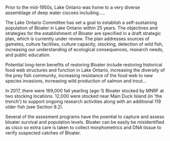 Prior to the mid-1950s, Lake Ontario was home to a very diverse assemblage of deep water ciscoes including.....

The Lake Ontario Committee has set a goal to establish a self-sustaining population of Bloater in Lake Ontario within 25 years. The objectives and strategies for the establishment of Bloater are specified in a draft strategic plan, which is currently under review. The plan addresses sources of gametes, culture facilities, culture capacity, stocking, detection of wild fish, increasing our understanding of ecological consequences, research needs, and public education.

Potential long-term benefits of restoring Bloater include restoring historical food web structures and function in Lake Ontario, increasing the diversity of the prey fish community, increasing resistance of the food web to new species invasions, increasing wild production of salmon and trout...

In 2017, there were 169,000 fall yearling (age-1) Bloater stocked by MNRF at two stocking locations. 12,000 were stocked near Main Duck Island (in 'the trench') to support ongoing research activities along with an additional 119 older fish (see Section 9.2). 


Several of the assesment programs have the poential to capture and assess bloater survival and population levels. Bloater can be easily be misidentified as cisco so extra care is taken to collect morphometrics and DNA tissue to verify suspected catches of Bloater.